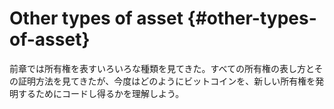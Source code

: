 # Other types of asset {#other-types-of-asset}

前章では所有権を表すいろいろな種類を見てきた。すべての所有権の表し方とその証明方法を見てきたが、今度はどのようにビットコインを、新しい所有権を発明するためにコードし得るかを理解しよう。

